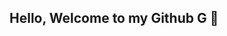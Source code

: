 ## Hello, Welcome to my Github G 👋

<!--
**SaadTAhmad/SaadTAhmad** is a ✨ _special_ ✨ repository because its `README.md` (this file) appears on your GitHub profile.

Here are some ideas to get you started:

🔭 I’m currently working on the Azure Cloud Resume Challenge
🌱 I’m currently learning about the CompTIA Sec+ __
🚀​ Ask me about **DevOps concepts** and tools such as **Terraform**. 
📫 Reach me?: [LinkedIn](https://www.linkedin.com/in/saad-ahmad-9059b531b/)


- 💬 Ask me about ...
- 📫 How to reach me: ...
- 😄 Pronouns: ...
- ⚡ Fun fact: ...
-->
